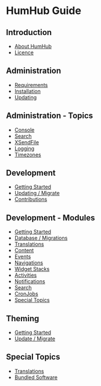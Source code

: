 HumHub Guide 
============

Introduction
------------
* [About HumHub](intro-index.md)
* [Licence](intro-licence.md)

Administration
---------------

* [Requirements](admin-requirements.md)
* [Installation](admin-installation.md)
* [Updating](admin-updating.md)


Administration - Topics
-------------------------
* [Console](admin-adv-console.md)
* [Search](admin-adv-search.md)
* [XSendFile](admin-adv-xsendfile.md)
* [Logging](admin-adv-logging.md)
* [Timezones](admin-adv-timezones.md)

Development
---------------------

* [Getting Started](dev-index.md)
* [Updating / Migrate](dev-migrate.md)
* [Contributions](dev-contributing.md)

Development - Modules
---------------------

* [Getting Started](dev-module-index.md)
* [Database / Migrations](dev-module-migrations.md)
* [Translations](dev-module-i18n.md)
* [Content](dev-module-content.md)
* [Events](dev-module-events.md)
* [Navigations](dev-module-menus.md)
* [Widget Stacks](dev-module-stack.md)
* [Activities](dev-module-activities.md)
* [Notifications](dev-module-notifications.md)
* [Search](dev-module-search.md)
* [CronJobs](dev-module-cron.md)
* [Special Topics](dev-module-special-topics.md)

Theming
-------

* [Getting Started](theming-index.md)
* [Update / Migrate](theming-migrate.md)


Special Topics
--------------

* [Translations](special-translations.md)
* [Bundled Software](special-bundled_software.md)

